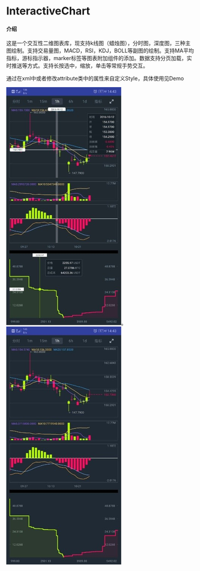 # InteractiveChart

#### 介绍
这是一个交互性二维图表库，现支持k线图（蜡烛图），分时图，深度图，三种主图绘制。支持交易量图，MACD，RSI，KDJ，BOLL等副图的绘制。支持MA平均指标，游标指示器，marker标签等图表附加组件的添加。数据支持分页加载，实时推送等方式。支持长按选中，缩放，单击等常规手势交互。

通过在xml中或者修改attribute类中的属性来自定义Style，具体使用见Demo


  
 ![输入图片说明](image/481556520287_.pic_gaitubao_306x634.jpg)。![输入图片说明](image/471556520286_.pic_gaitubao_306x634.jpg)
